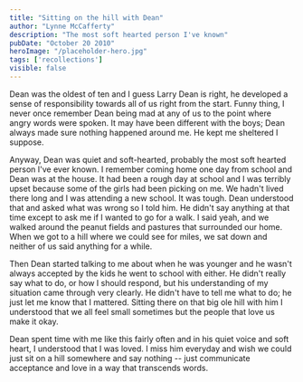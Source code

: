 ```yaml
---
title: "Sitting on the hill with Dean"
author: "Lynne McCafferty"
description: "The most soft hearted person I've known"
pubDate: "October 20 2010"
heroImage: "/placeholder-hero.jpg"
tags: ['recollections']
visible: false
---
```

Dean was the oldest of ten and I guess Larry Dean is right, he developed a sense of responsibility towards all of us right from the start. Funny thing, I never once remember Dean being mad at any of us to the point where angry words were spoken. It may have been different with the boys; Dean always made sure nothing happened around me. He kept me sheltered I suppose.

Anyway, Dean was quiet and soft-hearted, probably the most soft hearted person I've ever known. I remember coming home one day from school and Dean was at the house. It had been a rough day at school and I was terribly upset because some of the girls had been picking on me. We hadn't lived there long and I was attending a new school. It was tough. Dean understood that and asked what was wrong so I told him. He didn't say anything at that time except to ask me if I wanted to go for a walk. I said yeah, and we walked around the peanut fields and pastures that surrounded our home. When we got to a hill where we could see for miles, we sat down and neither of us said anything for a while.

Then Dean started talking to me about when he was younger and he wasn't always accepted by the kids he went to school with either. He didn't really say what to do, or how I should respond, but his understanding of my situation came through very clearly. He didn't have to tell me what to do; he just let me know that I mattered. Sitting there on that big ole hill with him I understood that we all feel small sometimes but the people that love us make it okay.

Dean spent time with me like this fairly often and in his quiet voice and soft heart, I understood that I was loved. I miss him everyday and wish we could just sit on a hill somewhere and say nothing -- just communicate acceptance and love in a way that transcends words.
